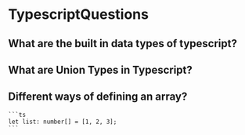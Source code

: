 # TypescriptQuestions

## What are the built in data types of typescript?

## What are Union Types in Typescript?



## Different ways of defining an array? 

    ```ts
    let list: number[] = [1, 2, 3];
    ```
   

